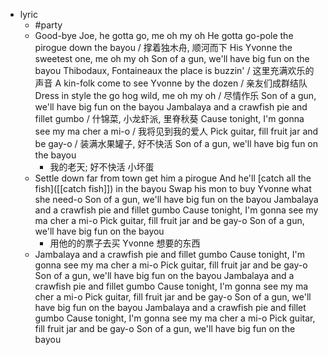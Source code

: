 - lyric
    - #party
    - Good-bye Joe, he gotta go, me oh my oh 
He gotta go-pole the pirogue down the bayou / 撑着独木舟, 顺河而下
His Yvonne the sweetest one, me oh my oh
Son of a gun, we'll have big fun on the bayou
Thibodaux, Fontaineaux the place is buzzin' / 这里充满欢乐的声音
A kin-folk come to see Yvonne by the dozen / 亲友们成群结队
Dress in style the go hog wild, me oh my oh / 尽情作乐
Son of a gun, we'll have big fun on the bayou
Jambalaya and a crawfish pie and fillet gumbo / 什锦菜, 小龙虾派, 里脊秋葵
Cause tonight, I'm gonna see my ma cher a mi-o / 我将见到我的爱人
Pick guitar, fill fruit jar and be gay-o / 装满水果罐子, 好不快活
Son of a gun, we'll have big fun on the bayou 
        - 我的老天; 好不快活
小坏蛋
    - Settle down far from town get him a pirogue
And he'll [catch all the fish]([[catch fish]]) in the bayou
Swap his mon to buy Yvonne what she need-o 
Son of a gun, we'll have big fun on the bayou
Jambalaya and a crawfish pie and fillet gumbo
Cause tonight, I'm gonna see my ma cher a mi-o
Pick guitar, fill fruit jar and be gay-o
Son of a gun, we'll have big fun on the bayou
        - 用他的的票子去买 Yvonne 想要的东西
    - Jambalaya and a crawfish pie and fillet gumbo
Cause tonight, I'm gonna see my ma cher a mi-o
Pick guitar, fill fruit jar and be gay-o
Son of a gun, we'll have big fun on the bayou
Jambalaya and a crawfish pie and fillet gumbo
Cause tonight, I'm gonna see my ma cher a mi-o
Pick guitar, fill fruit jar and be gay-o
Son of a gun, we'll have big fun on the bayou
Jambalaya and a crawfish pie and fillet gumbo
Cause tonight, I'm gonna see my ma cher a mi-o
Pick guitar, fill fruit jar and be gay-o
Son of a gun, we'll have big fun on the bayou
